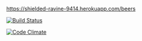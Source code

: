 https://shielded-ravine-9414.herokuapp.com/beers

[![Build Status](https://travis-ci.org/totutotu/Ratebeer.png)](https://travis-ci.org/totutotu/Ratebeer)

[![Code Climate](https://codeclimate.com/github/totutotu/Ratebeer.png)](https://codeclimate.com/github/totutotu/Ratebeer)

